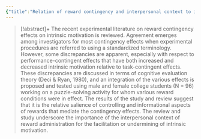 ```yaml
---
{"title":"Relation of reward contingency and interpersonal context to intrinsic motivation - A review and test using cognitive evaluation theory.","authors":["[[Richard M. Ryan]]","[[Valerie Mims]]","[[Richard Koestner]]"],"date":"1983-10-01","processed":false,"tags":["motivation"],"dg-publish":true,"created":"2024-08-30","modified":"2024-09-13","permalink":"/20-literature-notes/ryan1983/","dgPassFrontmatter":true,"updated":"2024-09-13"}
---
```



> [!abstract]+
> The recent experimental literature on reward contingency effects on intrinsic motivation is reviewed. Agreement emerges among investigators for most contingency effects when experimental procedures are referred to using a standardized terminology. However, some discrepancies are apparent, especially with respect to performance-contingent effects that have both increased and decreased intrinsic motivation relative to task-contingent effects. These discrepancies are discussed in terms of cognitive evaluation theory (Deci & Ryan, 1980), and an integration of the various effects is proposed and tested using male and female college students (N = 96) working on a puzzle-solving activity for whom various reward conditions were in effect. The results of the study and review suggest that it is the relative salience of controlling and informational aspects of rewards that mediate the contingency effects. The review and study underscore the importance of the interpersonal context of reward administration for the facilitation or undermining of intrinsic motivation.
